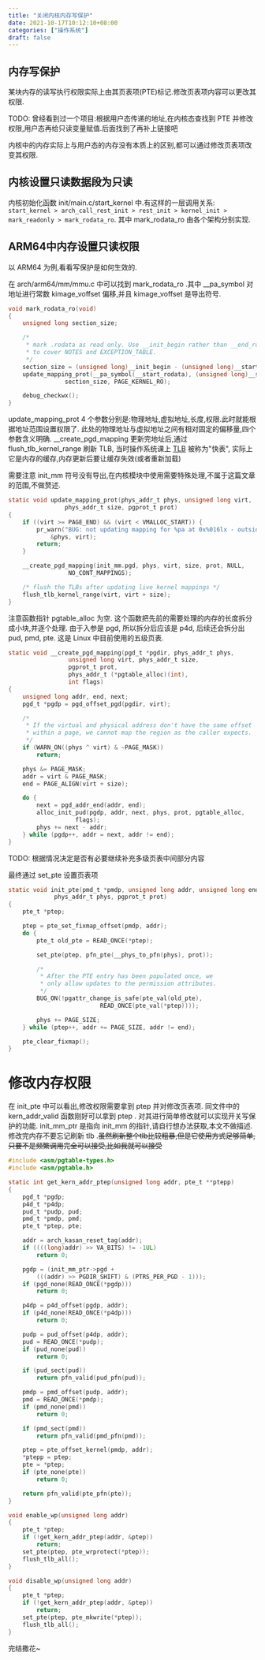 ```yaml
---
title: "关闭内核内存写保护"
date: 2021-10-17T10:12:10+08:00
categories: ["操作系统"]
draft: false
---
```


## 内存写保护

某块内存的读写执行权限实际上由其页表项(PTE)标记.修改页表项内容可以更改其权限.

TODO: 曾经看到过一个项目:根据用户态传递的地址,在内核态查找到 PTE 并修改权限,用户态再给只读变量赋值.后面找到了再补上链接吧

内核中的内存实际上与用户态的内存没有本质上的区别,都可以通过修改页表项改变其权限.

## 内核设置只读数据段为只读

内核初始化函数 init/main.c/start_kernel 中.有这样的一层调用关系:
`start_kernel > arch_call_rest_init > rest_init > kernel_init > mark_readonly > mark_rodata_ro`.
其中 mark_rodata_ro 由各个架构分别实现.

## ARM64中内存设置只读权限

以 ARM64 为例,看看写保护是如何生效的.

在 arch/arm64/mm/mmu.c 中可以找到 mark_rodata_ro .其中 __pa_symbol 对地址进行常数 kimage_voffset 偏移,并且 kimage_voffset 是导出符号.

```c
void mark_rodata_ro(void)
{
	unsigned long section_size;

	/*
	 * mark .rodata as read only. Use __init_begin rather than __end_rodata
	 * to cover NOTES and EXCEPTION_TABLE.
	 */
	section_size = (unsigned long)__init_begin - (unsigned long)__start_rodata;
	update_mapping_prot(__pa_symbol(__start_rodata), (unsigned long)__start_rodata,
			    section_size, PAGE_KERNEL_RO);

	debug_checkwx();
}
```

 update_mapping_prot 4 个参数分别是:物理地址,虚拟地址,长度,权限.此时就能根据地址范围设置权限了.
此处的物理地址与虚拟地址之间有相对固定的偏移量,四个参数含义明确.
 __create_pgd_mapping 更新完地址后,通过 flush_tlb_kernel_range 刷新 TLB,
当时操作系统课上 [TLB](https://en.wikipedia.org/wiki/Translation_lookaside_buffer) 被称为"快表",
实际上它是内存的缓存,内存更新后要让缓存失效(或者重新加载)

需要注意 init_mm 符号没有导出,在内核模块中使用需要特殊处理,不属于这篇文章的范围,不做赘述.

```c
static void update_mapping_prot(phys_addr_t phys, unsigned long virt,
				phys_addr_t size, pgprot_t prot)
{
	if ((virt >= PAGE_END) && (virt < VMALLOC_START)) {
		pr_warn("BUG: not updating mapping for %pa at 0x%016lx - outside kernel range\n",
			&phys, virt);
		return;
	}

	__create_pgd_mapping(init_mm.pgd, phys, virt, size, prot, NULL,
			     NO_CONT_MAPPINGS);

	/* flush the TLBs after updating live kernel mappings */
	flush_tlb_kernel_range(virt, virt + size);
}
```

注意函数指针 pgtable_alloc 为空.
这个函数把先前的需要处理的内存的长度拆分成小块,并逐个处理.
由于入参是 pgd, 所以拆分后应该是 p4d, 后续还会拆分出 pud, pmd, pte.
这是 Linux 中目前使用的五级页表.

```c
static void __create_pgd_mapping(pgd_t *pgdir, phys_addr_t phys,
				 unsigned long virt, phys_addr_t size,
				 pgprot_t prot,
				 phys_addr_t (*pgtable_alloc)(int),
				 int flags)
{
	unsigned long addr, end, next;
	pgd_t *pgdp = pgd_offset_pgd(pgdir, virt);

	/*
	 * If the virtual and physical address don't have the same offset
	 * within a page, we cannot map the region as the caller expects.
	 */
	if (WARN_ON((phys ^ virt) & ~PAGE_MASK))
		return;

	phys &= PAGE_MASK;
	addr = virt & PAGE_MASK;
	end = PAGE_ALIGN(virt + size);

	do {
		next = pgd_addr_end(addr, end);
		alloc_init_pud(pgdp, addr, next, phys, prot, pgtable_alloc,
			       flags);
		phys += next - addr;
	} while (pgdp++, addr = next, addr != end);
}
```

TODO: 根据情况决定是否有必要继续补充多级页表中间部分内容

最终通过 set_pte 设置页表项

```c
static void init_pte(pmd_t *pmdp, unsigned long addr, unsigned long end,
		     phys_addr_t phys, pgprot_t prot)
{
	pte_t *ptep;

	ptep = pte_set_fixmap_offset(pmdp, addr);
	do {
		pte_t old_pte = READ_ONCE(*ptep);

		set_pte(ptep, pfn_pte(__phys_to_pfn(phys), prot));

		/*
		 * After the PTE entry has been populated once, we
		 * only allow updates to the permission attributes.
		 */
		BUG_ON(!pgattr_change_is_safe(pte_val(old_pte),
					      READ_ONCE(pte_val(*ptep))));

		phys += PAGE_SIZE;
	} while (ptep++, addr += PAGE_SIZE, addr != end);

	pte_clear_fixmap();
}
```

# 修改内存权限

在 init_pte 中可以看出,修改权限需要拿到 ptep 并对修改页表项.
同文件中的 kern_addr_valid 函数刚好可以拿到 ptep .
对其进行简单修改就可以实现开关写保护的功能.
 init_mm_ptr 是指向 init_mm 的指针,请自行想办法获取,本文不做描述.
修改完内存不要忘记刷新 tlb .~~虽然刷新整个tlb比较粗暴,但是它使用方式足够简单,只要不是频繁调用完全可以接受,比如我就可以接受~~

```c
#include <asm/pgtable-types.h>
#include <asm/pgtable.h>

static int get_kern_addr_ptep(unsigned long addr, pte_t **ptepp)
{
	pgd_t *pgdp;
	p4d_t *p4dp;
	pud_t *pudp, pud;
	pmd_t *pmdp, pmd;
	pte_t *ptep, pte;

	addr = arch_kasan_reset_tag(addr);
	if ((((long)addr) >> VA_BITS) != -1UL)
		return 0;

	pgdp = (init_mm_ptr->pgd +
		(((addr) >> PGDIR_SHIFT) & (PTRS_PER_PGD - 1)));
	if (pgd_none(READ_ONCE(*pgdp)))
		return 0;

	p4dp = p4d_offset(pgdp, addr);
	if (p4d_none(READ_ONCE(*p4dp)))
		return 0;

	pudp = pud_offset(p4dp, addr);
	pud = READ_ONCE(*pudp);
	if (pud_none(pud))
		return 0;

	if (pud_sect(pud))
		return pfn_valid(pud_pfn(pud));

	pmdp = pmd_offset(pudp, addr);
	pmd = READ_ONCE(*pmdp);
	if (pmd_none(pmd))
		return 0;

	if (pmd_sect(pmd))
		return pfn_valid(pmd_pfn(pmd));

	ptep = pte_offset_kernel(pmdp, addr);
	*ptepp = ptep;
	pte = *ptep;
	if (pte_none(pte))
		return 0;

	return pfn_valid(pte_pfn(pte));
}

void enable_wp(unsigned long addr)
{
	pte_t *ptep;
	if (!get_kern_addr_ptep(addr, &ptep))
		return;
	set_pte(ptep, pte_wrprotect(*ptep));
	flush_tlb_all();
}

void disable_wp(unsigned long addr)
{
	pte_t *ptep;
	if (!get_kern_addr_ptep(addr, &ptep))
		return;
	set_pte(ptep, pte_mkwrite(*ptep));
	flush_tlb_all();
}
```

完结撒花~

